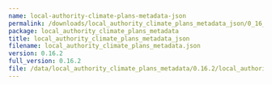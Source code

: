 ```yaml
---
name: local-authority-climate-plans-metadata-json
permalink: /downloads/local_authority_climate_plans_metadata_json/0_16_2
package: local_authority_climate_plans_metadata
title: local_authority_climate_plans_metadata_json
filename: local_authority_climate_plans_metadata.json
version: 0.16.2
full_version: 0.16.2
file: /data/local_authority_climate_plans_metadata/0.16.2/local_authority_climate_plans_metadata.json
---
```

